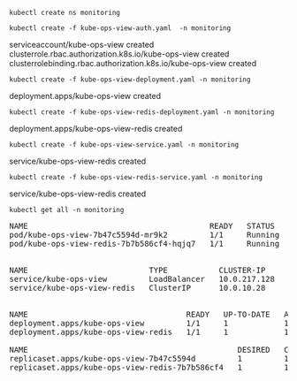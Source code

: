 ```
kubectl create ns monitoring
```
```
kubectl create -f kube-ops-view-auth.yaml  -n monitoring
```
serviceaccount/kube-ops-view created
clusterrole.rbac.authorization.k8s.io/kube-ops-view created
clusterrolebinding.rbac.authorization.k8s.io/kube-ops-view created

```
kubectl create -f kube-ops-view-deployment.yaml -n monitoring
```
deployment.apps/kube-ops-view created
```
kubectl create -f kube-ops-view-redis-deployment.yaml -n monitoring
```
deployment.apps/kube-ops-view-redis created
```
kubectl create -f kube-ops-view-service.yaml -n monitoring
```
service/kube-ops-view-redis created

```
kubectl create -f kube-ops-view-redis-service.yaml -n monitoring
```
service/kube-ops-view-redis created
```
kubectl get all -n monitoring
```
<pre>
NAME                                       READY   STATUS    RESTARTS   AGE
pod/kube-ops-view-7b47c5594d-mr9k2         1/1     Running   0          2m30s
pod/kube-ops-view-redis-7b7b586cf4-hqjq7   1/1     Running   0          2m


NAME                          TYPE           CLUSTER-IP     EXTERNAL-IP     PORT(S)        AGE
service/kube-ops-view         LoadBalancer   10.0.217.128   51.104.144.39   80:31994/TCP   105s
service/kube-ops-view-redis   ClusterIP      10.0.10.28     <none>          6379/TCP       97s


NAME                                  READY   UP-TO-DATE   AVAILABLE   AGE
deployment.apps/kube-ops-view         1/1     1            1           2m30s
deployment.apps/kube-ops-view-redis   1/1     1            1           2m

NAME                                             DESIRED   CURRENT   READY   AGE
replicaset.apps/kube-ops-view-7b47c5594d         1         1         1       2m30s
replicaset.apps/kube-ops-view-redis-7b7b586cf4   1         1         1       2m
</pre>


